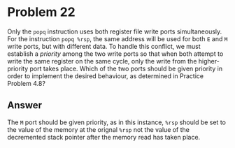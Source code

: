 # Problem 22

Only the `popq` instruction uses both register file write ports simultaneously. For
the instruction `popq %rsp`, the same address will be used for both `E` and `M`
write ports, but with different data. To handle this conflict, we must establish a
_priority_ among the two write ports so that when both attempt to write the same
register on the same cycle, only the write from the higher-priority port takes place.
Which of the two ports should be given priority in order to implement the desired
behaviour, as determined in Practice Problem 4.8?

## Answer

The `M` port should be given priority, as in this instance, `%rsp` should be set to the
value of the memory at the orignal `%rsp` not the value of the decremented stack pointer
after the memory read has taken place.
